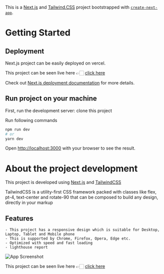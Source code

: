 This is a [Next.js](https://nextjs.org/) and [Tailwind.CSS](https://tailwindcss.com/docs/guides/nextjs) project bootstrapped with [`create-next-app`](https://github.com/vercel/next.js/tree/canary/packages/create-next-app).

# Getting Started

## Deployment

Next.js project can be easily deployed on vercel.

This project can be seen live here 👉🏻 [click here](https://greedygame-assignment.vercel.app/)

Check out [Next.js deployment documentation](https://nextjs.org/docs/deployment) for more details.

## Run project on your machine 

First, run the development server:
clone this project

Run following commands
```bash
npm run dev
# or
yarn dev
```

Open [http://localhost:3000](http://localhost:3000) with your browser to see the result.

# About the project development

This project is developed using [Next.js](https://nextjs.org/docs) 
and [TailwindCSS](https://tailwindcss.com/docs/guides/nextjs)

TailwindCSS is a utility-first CSS framework packed with classes like flex, pt-4, text-center and rotate-90 that can be composed to build any design, directly in your markup

## Features 

    - This project has a responsive design which is suitable for Desktop, Laptop, Tablet and Mobile phone
    - This is supported by Chrome, Firefox, Opera, Edge etc.
    - Optimized with speed and fast loading
    - lighthouse report
   
![App Screenshot](https://drive.google.com/file/d/15jrBH-Xtg6AD4d6TRb9bTKnacybS3svK/view?usp=sharing)

This project can be seen live here 👉🏻 [click here](https://greedygame-assignment.vercel.app/)
